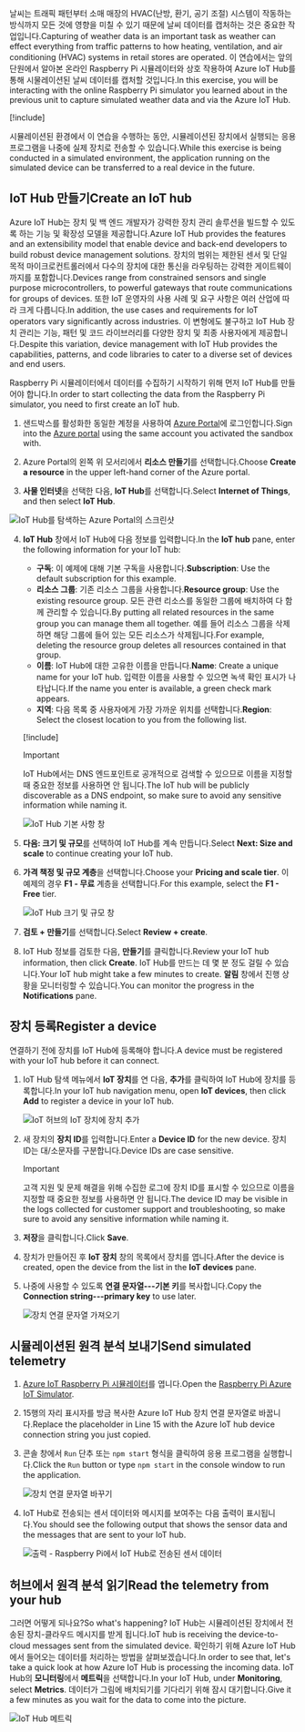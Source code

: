<span data-ttu-id="8f3fc-101">날씨는 트래픽 패턴부터 소매 매장의 HVAC(난방, 환기, 공기 조절) 시스템이 작동하는 방식까지 모든 것에 영향을 미칠 수 있기 때문에 날씨 데이터를 캡처하는 것은 중요한 작업입니다.</span><span class="sxs-lookup"><span data-stu-id="8f3fc-101">Capturing of weather data is an important task as weather can effect everything from traffic patterns to how heating, ventilation, and air conditioning (HVAC) systems in retail stores are operated.</span></span> <span data-ttu-id="8f3fc-102">이 연습에서는 앞의 단원에서 알아본 온라인 Raspberry Pi 시뮬레이터와 상호 작용하여 Azure IoT Hub를 통해 시물레이션된 날씨 데이터를 캡처할 것입니다.</span><span class="sxs-lookup"><span data-stu-id="8f3fc-102">In this exercise, you will be interacting with the online Raspberry Pi simulator you learned about in the previous unit to capture simulated weather data and via the Azure IoT Hub.</span></span>

[!include[](../../../includes/azure-sandbox-activate.md)]

<span data-ttu-id="8f3fc-103">시뮬레이션된 환경에서 이 연습을 수행하는 동안, 시뮬레이션된 장치에서 실행되는 응용 프로그램을 나중에 실제 장치로 전송할 수 있습니다.</span><span class="sxs-lookup"><span data-stu-id="8f3fc-103">While this exercise is being conducted in a simulated environment, the application running on the simulated device can be transferred to a real device in the future.</span></span>

## <a name="create-an-iot-hub"></a><span data-ttu-id="8f3fc-104">IoT Hub 만들기</span><span class="sxs-lookup"><span data-stu-id="8f3fc-104">Create an IoT hub</span></span>
<span data-ttu-id="8f3fc-105">Azure IoT Hub는 장치 및 백 엔드 개발자가 강력한 장치 관리 솔루션을 빌드할 수 있도록 하는 기능 및 확장성 모델을 제공합니다.</span><span class="sxs-lookup"><span data-stu-id="8f3fc-105">Azure IoT Hub provides the features and an extensibility model that enable device and back-end developers to build robust device management solutions.</span></span> <span data-ttu-id="8f3fc-106">장치의 범위는 제한된 센서 및 단일 목적 마이크로컨트롤러에서 다수의 장치에 대한 통신을 라우팅하는 강력한 게이트웨이까지를 포함합니다.</span><span class="sxs-lookup"><span data-stu-id="8f3fc-106">Devices range from constrained sensors and single purpose microcontrollers, to powerful gateways that route communications for groups of devices.</span></span> <span data-ttu-id="8f3fc-107">또한 IoT 운영자의 사용 사례 및 요구 사항은 여러 산업에 따라 크게 다릅니다.</span><span class="sxs-lookup"><span data-stu-id="8f3fc-107">In addition, the use cases and requirements for IoT operators vary significantly across industries.</span></span> <span data-ttu-id="8f3fc-108">이 변형에도 불구하고 IoT Hub 장치 관리는 기능, 패턴 및 코드 라이브러리를 다양한 장치 및 최종 사용자에게 제공합니다.</span><span class="sxs-lookup"><span data-stu-id="8f3fc-108">Despite this variation, device management with IoT Hub provides the capabilities, patterns, and code libraries to cater to a diverse set of devices and end users.</span></span>

<span data-ttu-id="8f3fc-109">Raspberry Pi 시뮬레이터에서 데이터를 수집하기 시작하기 위해 먼저 IoT Hub를 만들어야 합니다.</span><span class="sxs-lookup"><span data-stu-id="8f3fc-109">In order to start collecting the data from the Raspberry Pi simulator, you need to first create an IoT hub.</span></span>

1. <span data-ttu-id="8f3fc-110">샌드박스를 활성화한 동일한 계정을 사용하여 [Azure Portal](https://portal.azure.com/learn.docs.microsoft.com?azure-portal=true)에 로그인합니다.</span><span class="sxs-lookup"><span data-stu-id="8f3fc-110">Sign into the [Azure portal](https://portal.azure.com/learn.docs.microsoft.com?azure-portal=true) using the same account you activated the sandbox with.</span></span>

2. <span data-ttu-id="8f3fc-111">Azure Portal의 왼쪽 위 모서리에서 **리소스 만들기**를 선택합니다.</span><span class="sxs-lookup"><span data-stu-id="8f3fc-111">Choose **Create a resource** in the upper left-hand corner of the Azure portal.</span></span>

3. <span data-ttu-id="8f3fc-112">**사물 인터넷**을 선택한 다음, **IoT Hub**를 선택합니다.</span><span class="sxs-lookup"><span data-stu-id="8f3fc-112">Select **Internet of Things**, and then select **IoT Hub**.</span></span>

![IoT Hub를 탐색하는 Azure Portal의 스크린샷](../media/fa40d1bc51bc4490f657e3c1a8371b5b.png)

4. <span data-ttu-id="8f3fc-114">**IoT Hub** 창에서 IoT Hub에 다음 정보를 입력합니다.</span><span class="sxs-lookup"><span data-stu-id="8f3fc-114">In the **IoT hub** pane, enter the following information for your IoT hub:</span></span>

   - <span data-ttu-id="8f3fc-115">**구독**: 이 예제에 대해 기본 구독을 사용합니다.</span><span class="sxs-lookup"><span data-stu-id="8f3fc-115">**Subscription**: Use the default subscription for this example.</span></span>
   - <span data-ttu-id="8f3fc-116">**리소스 그룹**: 기존 리소스 그룹을 사용합니다.</span><span class="sxs-lookup"><span data-stu-id="8f3fc-116">**Resource group**: Use the existing resource group.</span></span> <span data-ttu-id="8f3fc-117">모든 관련 리소스를 동일한 그룹에 배치하여 다 함께 관리할 수 있습니다.</span><span class="sxs-lookup"><span data-stu-id="8f3fc-117">By putting all related resources in the same group you can manage them all together.</span></span> <span data-ttu-id="8f3fc-118">예를 들어 리소스 그룹을 삭제하면 해당 그룹에 들어 있는 모든 리소스가 삭제됩니다.</span><span class="sxs-lookup"><span data-stu-id="8f3fc-118">For example, deleting the resource group deletes all resources contained in that group.</span></span>
   - <span data-ttu-id="8f3fc-119">**이름**: IoT Hub에 대한 고유한 이름을 만듭니다.</span><span class="sxs-lookup"><span data-stu-id="8f3fc-119">**Name**: Create a unique name for your IoT hub.</span></span> <span data-ttu-id="8f3fc-120">입력한 이름을 사용할 수 있으면 녹색 확인 표시가 나타납니다.</span><span class="sxs-lookup"><span data-stu-id="8f3fc-120">If the name you enter is available, a green check mark appears.</span></span>
   - <span data-ttu-id="8f3fc-121">**지역**: 다음 목록 중 사용자에게 가장 가까운 위치를 선택합니다.</span><span class="sxs-lookup"><span data-stu-id="8f3fc-121">**Region**: Select the closest location to you from the following list.</span></span>

    [!include[](../../../includes/azure-sandbox-regions-first-mention-note.md)]

    > [!IMPORTANT]
    > <span data-ttu-id="8f3fc-122">IoT Hub에서는 DNS 엔드포인트로 공개적으로 검색할 수 있으므로 이름을 지정할 때 중요한 정보를 사용하면 안 됩니다.</span><span class="sxs-lookup"><span data-stu-id="8f3fc-122">The IoT hub will be publicly discoverable as a DNS endpoint, so make sure to avoid any sensitive information while naming it.</span></span>

    ![IoT Hub 기본 사항 창](./../media/dbb7319388673b8ee0e0b407536156c0.png)

1. <span data-ttu-id="8f3fc-124">**다음: 크기 및 규모**를 선택하여 IoT Hub를 계속 만듭니다.</span><span class="sxs-lookup"><span data-stu-id="8f3fc-124">Select **Next: Size and scale** to continue creating your IoT hub.</span></span>
2. <span data-ttu-id="8f3fc-125">**가격 책정 및 규모 계층**을 선택합니다.</span><span class="sxs-lookup"><span data-stu-id="8f3fc-125">Choose your **Pricing and scale tier**.</span></span> <span data-ttu-id="8f3fc-126">이 예제의 경우 **F1 - 무료** 계층을 선택합니다.</span><span class="sxs-lookup"><span data-stu-id="8f3fc-126">For this example, select the **F1 - Free** tier.</span></span>

    ![IoT Hub 크기 및 규모 창](../media/b506eb3293fa4aa9d4785ad498fc476c.png)

3. <span data-ttu-id="8f3fc-128">**검토 + 만들기**를 선택합니다.</span><span class="sxs-lookup"><span data-stu-id="8f3fc-128">Select **Review + create**.</span></span>

4. <span data-ttu-id="8f3fc-129">IoT Hub 정보를 검토한 다음, **만들기**를 클릭합니다.</span><span class="sxs-lookup"><span data-stu-id="8f3fc-129">Review your IoT hub information, then click **Create**.</span></span> <span data-ttu-id="8f3fc-130">IoT Hub를 만드는 데 몇 분 정도 걸릴 수 있습니다.</span><span class="sxs-lookup"><span data-stu-id="8f3fc-130">Your IoT hub might take a few minutes to create.</span></span> <span data-ttu-id="8f3fc-131">**알림** 창에서 진행 상황을 모니터링할 수 있습니다.</span><span class="sxs-lookup"><span data-stu-id="8f3fc-131">You can monitor the progress in the **Notifications** pane.</span></span>

<!--STOPPED HERE-->
<!--
Now that you have created an IoT hub, it's time to locate the important information that you use to connect devices and applications to your IoT hub. In your IoT hub navigation menu, open **Shared access policies**. Select the **iothubowner** policy, and then copy the **Connection string---primary key** of your IoT hub. For more information, see [Control access to IoT Hub](https://docs.microsoft.com/azure/iot-hub/iot-hub-devguide-security).

> [!NOTE]
> You do not need this iothubowner connection string for this set-up exercise. However, you may need it for some of the tutorials or different IoT scenarios after you complete this set-up.

![Get your IoT hub connection string](../media/a4b41e6ea46ccbef653c411a9829610c.png)
-->

## <a name="register-a-device"></a><span data-ttu-id="8f3fc-132">장치 등록</span><span class="sxs-lookup"><span data-stu-id="8f3fc-132">Register a device</span></span>
<span data-ttu-id="8f3fc-133">연결하기 전에 장치를 IoT Hub에 등록해야 합니다.</span><span class="sxs-lookup"><span data-stu-id="8f3fc-133">A device must be registered with your IoT hub before it can connect.</span></span>

1. <span data-ttu-id="8f3fc-134">IoT Hub 탐색 메뉴에서 **IoT 장치**를 연 다음, **추가**를 클릭하여 IoT Hub에 장치를 등록합니다.</span><span class="sxs-lookup"><span data-stu-id="8f3fc-134">In your IoT hub navigation menu, open **IoT devices**, then click **Add** to register a device in your IoT hub.</span></span>

   ![IoT 허브의 IoT 장치에 장치 추가](../media/ee5f177abcf06b86dd007fce3b8448ad.png)

2. <span data-ttu-id="8f3fc-136">새 장치의 **장치 ID**를 입력합니다.</span><span class="sxs-lookup"><span data-stu-id="8f3fc-136">Enter a **Device ID** for the new device.</span></span> <span data-ttu-id="8f3fc-137">장치 ID는 대/소문자를 구분합니다.</span><span class="sxs-lookup"><span data-stu-id="8f3fc-137">Device IDs are case sensitive.</span></span>

    > [!IMPORTANT]
    > <span data-ttu-id="8f3fc-138">고객 지원 및 문제 해결을 위해 수집한 로그에 장치 ID를 표시할 수 있으므로 이름을 지정할 때 중요한 정보를 사용하면 안 됩니다.</span><span class="sxs-lookup"><span data-stu-id="8f3fc-138">The device ID may be visible in the logs collected for customer support and troubleshooting, so make sure to avoid any sensitive information while naming it.</span></span>

3. <span data-ttu-id="8f3fc-139">**저장**을 클릭합니다.</span><span class="sxs-lookup"><span data-stu-id="8f3fc-139">Click **Save**.</span></span>
4. <span data-ttu-id="8f3fc-140">장치가 만들어진 후 **IoT 장치** 창의 목록에서 장치를 엽니다.</span><span class="sxs-lookup"><span data-stu-id="8f3fc-140">After the device is created, open the device from the list in the **IoT devices** pane.</span></span>
5. <span data-ttu-id="8f3fc-141">나중에 사용할 수 있도록 **연결 문자열---기본 키**를 복사합니다.</span><span class="sxs-lookup"><span data-stu-id="8f3fc-141">Copy the **Connection string---primary key** to use later.</span></span>

   ![장치 연결 문자열 가져오기](../media/fba4413dcb652be92a6ab0f6bb638561.png)

## <a name="send-simulated-telemetry"></a><span data-ttu-id="8f3fc-143">시뮬레이션된 원격 분석 보내기</span><span class="sxs-lookup"><span data-stu-id="8f3fc-143">Send simulated telemetry</span></span>

1. <span data-ttu-id="8f3fc-144">[Azure IoT Raspberry Pi 시뮬레이터](https://azure-samples.github.io/raspberry-pi-web-simulator?azure-portal=true)를 엽니다.</span><span class="sxs-lookup"><span data-stu-id="8f3fc-144">Open the [Raspberry Pi Azure IoT Simulator](https://azure-samples.github.io/raspberry-pi-web-simulator?azure-portal=true).</span></span>
1. <span data-ttu-id="8f3fc-145">15행의 자리 표시자를 방금 복사한 Azure IoT Hub 장치 연결 문자열로 바꿉니다.</span><span class="sxs-lookup"><span data-stu-id="8f3fc-145">Replace the placeholder in Line 15 with the Azure IoT hub device connection string you just copied.</span></span>
1. <span data-ttu-id="8f3fc-146">콘솔 창에서 `Run` 단추 또는 `npm start` 형식을 클릭하여 응용 프로그램을 실행합니다.</span><span class="sxs-lookup"><span data-stu-id="8f3fc-146">Click the `Run` button or type `npm start` in the console window to run the application.</span></span>

    ![장치 연결 문자열 바꾸기](../media/Line15.png)

1. <span data-ttu-id="8f3fc-148">IoT Hub로 전송되는 센서 데이터와 메시지를 보여주는 다음 출력이 표시됩니다.</span><span class="sxs-lookup"><span data-stu-id="8f3fc-148">You should see the following output that shows the sensor data and the messages that are sent to your IoT hub.</span></span>

    ![출력 - Raspberry Pi에서 IoT Hub로 전송된 센서 데이터](../media/96b28d30e317b04347abb0d613738117.png)

## <a name="read-the-telemetry-from-your-hub"></a><span data-ttu-id="8f3fc-150">허브에서 원격 분석 읽기</span><span class="sxs-lookup"><span data-stu-id="8f3fc-150">Read the telemetry from your hub</span></span>
<span data-ttu-id="8f3fc-151">그러면 어떻게 되나요?</span><span class="sxs-lookup"><span data-stu-id="8f3fc-151">So what's happening?</span></span> <span data-ttu-id="8f3fc-152">IoT Hub는 시뮬레이션된 장치에서 전송된 장치-클라우드 메시지를 받게 됩니다.</span><span class="sxs-lookup"><span data-stu-id="8f3fc-152">IoT hub is receiving the device-to-cloud messages sent from the simulated device.</span></span> <span data-ttu-id="8f3fc-153">확인하기 위해 Azure IoT Hub에서 들어오는 데이터를 처리하는 방법을 살펴보겠습니다.</span><span class="sxs-lookup"><span data-stu-id="8f3fc-153">In order to see that, let's take a quick look at how Azure IoT Hub is processing the incoming data.</span></span> <span data-ttu-id="8f3fc-154">IoT Hub의 **모니터링**에서 **메트릭**을 선택합니다.</span><span class="sxs-lookup"><span data-stu-id="8f3fc-154">In your IoT Hub, under **Monitoring**, select **Metrics**.</span></span> <span data-ttu-id="8f3fc-155">데이터가 그림에 배치되기를 기다리기 위해 잠시 대기합니다.</span><span class="sxs-lookup"><span data-stu-id="8f3fc-155">Give it a few minutes as you wait for the data to come into the picture.</span></span>

![IoT Hub 메트릭](../media/HubMetrics.png)


<!--Reference links
https://docs.microsoft.com/azure/iot-hub/iot-hub-raspberry-pi-web-simulator-get-started-->
